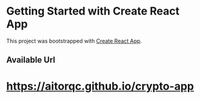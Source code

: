 # Getting Started with Create React App

This project was bootstrapped with [Create React App](https://github.com/facebook/create-react-app).

## Available Url

# https://aitorqc.github.io/crypto-app


